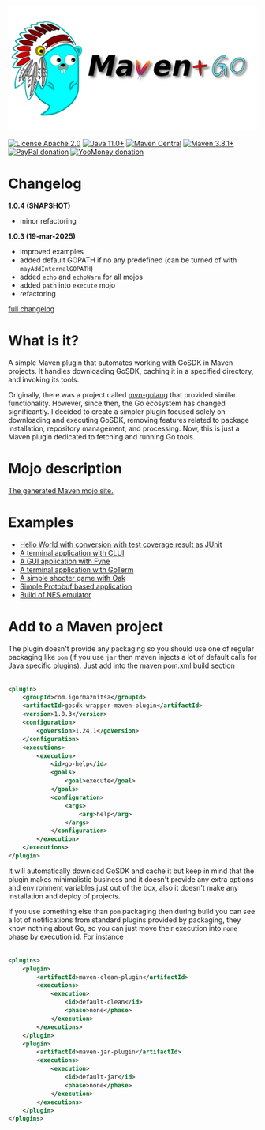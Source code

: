 ![mvn-golang](assets/git_banner.png)

[![License Apache 2.0](https://img.shields.io/badge/license-Apache%20License%202.0-green.svg)](http://www.apache.org/licenses/LICENSE-2.0)
[![Java 11.0+](https://img.shields.io/badge/java-11.0%2b-green.svg)](http://www.oracle.com/technetwork/java/javase/downloads/index.html)
[![Maven Central](https://img.shields.io/maven-central/v/com.igormaznitsa/gosdk-wrapper-maven-plugin)](http://search.maven.org/#artifactdetails|com.igormaznitsa|gosdk-wrapper-maven-plugin|1.0.3|jar)
[![Maven 3.8.1+](https://img.shields.io/badge/maven-3.8.1%2b-green.svg)](https://maven.apache.org/)
[![PayPal donation](https://img.shields.io/badge/donation-PayPal-cyan.svg)](https://www.paypal.com/cgi-bin/webscr?cmd=_s-xclick&hosted_button_id=AHWJHJFBAWGL2)
[![YooMoney donation](https://img.shields.io/badge/donation-Yoo.money-blue.svg)](https://yoomoney.ru/to/41001158080699)

# Changelog

__1.0.4 (SNAPSHOT)__

- minor refactoring

__1.0.3 (19-mar-2025)__

- improved examples
- added default GOPATH if no any predefined (can be turned of with `mayAddInternalGOPATH`) 
- added `echo` and `echoWarn` for all mojos
- added `path` into `execute` mojo
- refactoring

[full changelog](https://github.com/raydac/gosdk-wrapper-maven-plugin/blob/master/CHANGELOG.md)

# What is it?

A simple Maven plugin that automates working with GoSDK in Maven projects. It handles downloading GoSDK, caching it in a
specified directory, and invoking its tools.

Originally, there was a project called [mvn-golang](https://github.com/raydac/mvn-golang) that provided similar
functionality. However, since then, the Go ecosystem has changed significantly. I decided to create a simpler plugin
focused solely on downloading and executing GoSDK, removing features related to package installation, repository
management, and processing. Now, this is just a Maven plugin dedicated to fetching and running Go tools.

# Mojo description

[The generated Maven mojo site.](https://rawcdn.githack.com/raydac/gosdk-wrapper-maven-plugin/refs/heads/main/mojo-doc-site/index.html)

# Examples

- [Hello World with conversion with test coverage result as JUnit](gosdk-wrapper-maven-plugin-examples/gosdk-wrapper-maven-plugin-example-hello-world)
- [A terminal application with CLUI](gosdk-wrapper-maven-plugin-examples/gosdk-wrapper-maven-plugin-example-clui)
- [A GUI application with Fyne](gosdk-wrapper-maven-plugin-examples/gosdk-wrapper-maven-plugin-example-fyne)
- [A terminal application with GoTerm](gosdk-wrapper-maven-plugin-examples/gosdk-wrapper-maven-plugin-example-goterm)
- [A simple shooter game with Oak](gosdk-wrapper-maven-plugin-examples/gosdk-wrapper-maven-plugin-example-oak-shooter)
- [Simple Protobuf based application](gosdk-wrapper-maven-plugin-examples/gosdk-wrapper-maven-plugin-example-protobuf)
- [Build of NES emulator](gosdk-wrapper-maven-plugin-examples/gosdk-wrapper-maven-plugin-exanple-nes)

# Add to a Maven project

The plugin doesn't provide any packaging so you should use one of regular packaging like `pom` (if you use `jar` then
maven injects a lot of default calls for Java specific plugins). Just add into the maven
pom.xml build section

```xml

<plugin>
    <groupId>com.igormaznitsa</groupId>
    <artifactId>gosdk-wrapper-maven-plugin</artifactId>
    <version>1.0.3</version>
    <configuration>
        <goVersion>1.24.1</goVersion>
    </configuration>
    <executions>
        <execution>
            <id>go-help</id>
            <goals>
                <goal>execute</goal>
            </goals>
            <configuration>
                <args>
                    <arg>help</arg>
                </args>
            </configuration>
        </execution>
    </executions>
</plugin>
```

It will automatically download GoSDK and cache it but keep in mind that the plugin makes minimalistic business and it
doesn't provide any extra options and environment variables just out of the box, also it doesn't make any installation
and deploy of projects.

If you use something else than `pom` packaging then during build you can see a lot of notifications from standard
plugins provided by packaging, they know nothing about Go,
so you can just move their execution into `none` phase by execution id.
For instance

```xml

<plugins>
    <plugin>
        <artifactId>maven-clean-plugin</artifactId>
        <executions>
            <execution>
                <id>default-clean</id>
                <phase>none</phase>
            </execution>
        </executions>
    </plugin>
    <plugin>
        <artifactId>maven-jar-plugin</artifactId>
        <executions>
            <execution>
                <id>default-jar</id>
                <phase>none</phase>
            </execution>
        </executions>
    </plugin>
</plugins>
```
